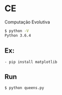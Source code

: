 # CE
Computação Evolutiva

```bash
$ python -V
Python 3.6.4
```

## Ex:
    - pip install matplotlib

## Run
```bash
$ python queens.py
```

